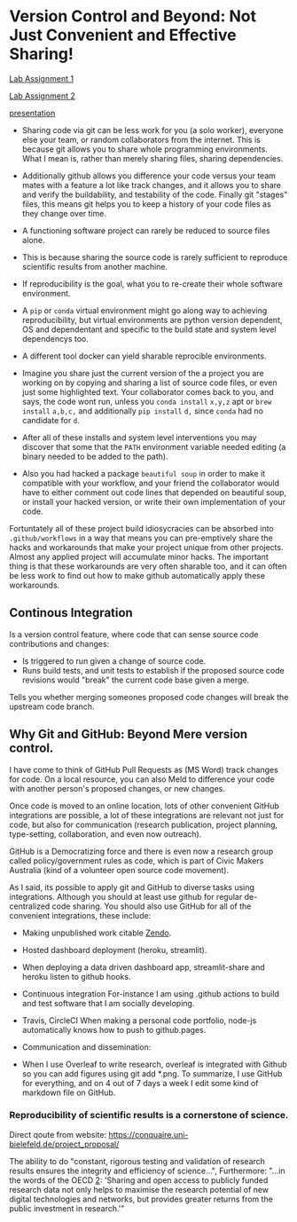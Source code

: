 # Version Control and Beyond: Not Just Convenient and Effective Sharing!

[Lab Assignment 1](lab_assignment1.md)

[Lab Assignment 2](lab_assignment2.md)

[presentation](presentation.md)


* Sharing code via git can be less work for you (a solo worker), everyone else your team, or random collaborators from the internet. This is because git allows you to share whole programming environments. What I mean is, rather than merely sharing files, sharing dependencies.
* Additionally github allows you difference your code versus your team mates with a feature a lot like track changes, and it allows you to share and verify the buildability, and testability of the code. Finally git "stages" files, this means git helps you to keep a history of your code files as they change over time.

* A functioning software project can rarely be reduced to source files alone.
* This is because sharing the source code is rarely sufficient to reproduce scientific results from another machine.
* If reproducibility is the goal, what you to re-create their whole software environment.
* A `pip` or `conda` virtual environment might go along way to achieving reproducibility, but virtual environments are python version dependent,  OS and dependentant and specific to the build state and system level dependencys too.
* A different tool docker can yield sharable reprocible environments.
* Imagine you share just the current version of the a project you are working on by copying and sharing a list of source code files, or even just some highlighted text. Your collaborator comes back to you, and says, the code wont run, unless you `conda install` `x,y,z` apt or `brew install` `a,b,c,` and additionally `pip install` `d,` since `conda` had no candidate for `d`.

* After all of these installs and system level interventions you may discover that some that the `PATH` environment variable needed editing (a binary needed to be added to the path).

* Also you had hacked a package `beautiful soup` in order to make it compatible with your workflow, and your friend the collaborator would have to either comment out code lines that depended on beautiful soup, or install your hacked version, or write their own implementation of your code.

Fortuntately all of these project build idiosycracies can be absorbed into `.github/workflows` in a way that means you can pre-emptively share the hacks and workarounds that make your project unique from other projects. Almost any applied project will accumulate minor hacks. The important thing is that these workarounds are very often sharable too, and it can often be less work to find out how to make github automatically apply these workarounds.

## Continous Integration
Is a version control feature, where code that can sense source code contributions and changes:
* Is triggered to run given a change of source code.
* Runs build tests, and unit tests to establish if the proposed source code revisions would "break" the current code base given a merge.

Tells you whether merging someones proposed code changes will break the upstream code branch.

## Why Git and GitHub: Beyond Mere version control.

I have come to think of GitHub Pull Requests as (MS Word) track changes for code. On a local resource, you can also Meld to difference your code with another person's proposed changes, or new changes.

Once code is moved to an online location, lots of other convenient GitHub integrations are possible, a lot of these integrations are relevant not just for code, but also for communication (research publication, project planning, type-setting, collaboration, and even now outreach).

GitHub is a Democratizing force and there is even now a research group called policy/government rules as code, which is part of Civic Makers Australia (kind of a volunteer open source code movement).

As I said, its possible to apply git and GitHub to diverse tasks using integrations. Although you should at least use github for regular de-centralized code sharing. You should also use GitHub for all of the convenient integrations, these include:

* Making unpublished work citable [Zendo](https://zenodo.org/).

* Hosted dashboard deployment (heroku, streamlit).
 * When deploying a data driven dashboard app, streamlit-share and heroku listen to github hooks.

* Continuous integration
For-instance I am using .github actions to build and test software that I am socially developing.
 * Travis, CircleCI
When making a personal code portfolio, node-js automatically knows how to push to github.pages.
* Communication and dissemination:
 * When I use Overleaf to write research, overleaf is integrated with Github so you can add figures using git add *.png.
To summarize, I use GitHub for everything, and on 4 out of 7 days a week I edit some kind of markdown file on GitHub.


### Reproducibility of scientific results is a cornerstone of science.

<!---

"Karl Popper [1, p. 45] wrote:

'We do not take even our own observations quite seriously, or accept them as scientific observations, until we have repeated and tested them. Only by such repetitions can we convince ourselves that we are not dealing with a mere isolated coincidence, but with events which, on account of their regularity and reproducibility, are in principle intersubjectively testable.'

Also, you might end up working with a team of people

--->

Direct qoute from website: https://conquaire.uni-bielefeld.de/project_proposal/

The ability to do "constant, rigorous testing and validation of research results ensures the integrity and efficiency of science...", Furthermore: "...in the words of the OECD [2](https://conquaire.uni-bielefeld.de/project_proposal/): 'Sharing and open access to publicly funded research data not only helps to maximise the research potential of new digital technologies and networks, but provides greater returns from the public investment in research.'"

<!---

Don't say this:
* Imagine eating dinner with your family, your sister at the table requests the salt shaker from you, knowing that you could pass the salt by gently pushing it along the table, or momentarily standing up and leaning towards your sister. Instead you decide to take the salt shaker outside, and place it in the families letter box, you reason that your sister looked to be busy chewing on some potato, and you thought rather than waiting for her, under the principal of asynchronous development you should allow her to fetch the salt from the letter box from a location where items are expected to enter the house at a time when she is ready, you are aware that your decision will seem a bit rude, but your sister is a developer and you think she will understand.

You realise, that she may not be expecting to look for the salt shaker to be in the letter box, but you don't talk to her while eating, so you instead walk to the post office, so the salt shaker can be placed in a box with a label, salt shaker, and also a manual on how to use the salt shaker could be included in the postage package.

When someone wants to do code collaboration with you, you might be tempted to send them a list of the latest files over email or a messenger, that would "feel" as appropriate as directly passing a salt shaker at the kitchen table. I will argue instead that sharing a git repository is a lot more like directly passing the salt shaker at the kitchen table.

My reasoning includes: "forthought", "empathy", "self-empathy", "convenience", "politeness".


[Week 2 lecture NB](https://github.com/fun-zoological-computing/LearningGitGitHub/blob/master/Week2.ipynb)

[Week 3 lecture NB](https://github.com/fun-zoological-computing/LearningGitGitHub/blob/master/Week3.ipynb)

[Week 4 lecture NB](https://github.com/fun-zoological-computing/LearningGitGitHub/blob/master/Week4.ipynb)

[Week 8 lecture NB](https://github.com/fun-zoological-computing/LearningGitGitHub/blob/master/Week8.ipynb)


--->

